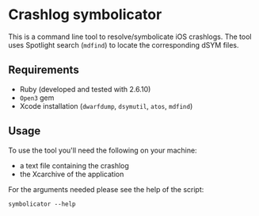 # Crashlog symbolicator

This is a command line tool to resolve/symbolicate iOS crashlogs. The tool uses Spotlight search (`mdfind`) to locate the corresponding dSYM files.

## Requirements
* Ruby (developed and tested with 2.6.10)
* `Open3` gem
* Xcode installation (`dwarfdump`, `dsymutil`, `atos`, `mdfind`)

## Usage
To use the tool you'll need the following on your machine:
* a text file containing the crashlog
* the Xcarchive of the application

For the arguments needed please see the help of the script:
```Shell
symbolicator --help
```
